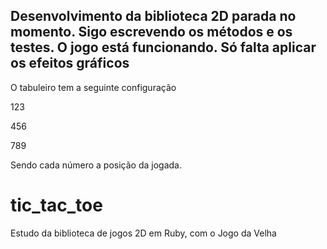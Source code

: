 ## Desenvolvimento da biblioteca 2D parada no momento. Sigo escrevendo os métodos e os testes. O jogo está funcionando. Só falta aplicar os efeitos gráficos

O tabuleiro tem a seguinte configuração

123

456

789

Sendo cada número a posição da jogada.

# tic_tac_toe
Estudo da biblioteca de jogos 2D em Ruby, com o Jogo da Velha
